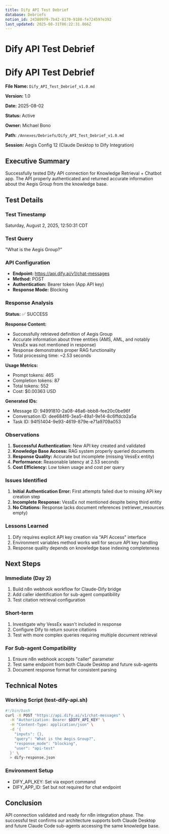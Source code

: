 ```yaml
---
title: Dify API Test Debrief
database: Debriefs
notion_id: 24380979-7b42-8170-9180-fe724597e392
last_updated: 2025-08-31T06:22:31.866Z
---
```


# Dify API Test Debrief


# Dify API Test Debrief


**File Name:** `Dify_API_Test_Debrief_v1.0.md`


**Version:** 1.0


**Date:** 2025-08-02


**Status:** Active


**Owner:** Michael Bono


**Path:** `/Annexes/Debriefs/Dify_API_Test_Debrief_v1.0.md`


**Session:** Aegis Config 12 (Claude Desktop to Dify Integration)


## Executive Summary


Successfully tested Dify API connection for Knowledge Retrieval + Chatbot app. The API properly authenticated and returned accurate information about the Aegis Group from the knowledge base.


## Test Details


### Test Timestamp


Saturday, August 2, 2025, 12:50:31 CDT


### Test Query


"What is the Aegis Group?"


### API Configuration

- **Endpoint:** https://api.dify.ai/v1/chat-messages
- **Method:** POST
- **Authentication:** Bearer token (App API key)
- **Response Mode:** Blocking

### Response Analysis


**Status:** ✅ SUCCESS


**Response Content:**

- Successfully retrieved definition of Aegis Group
- Accurate information about three entities (AMS, AML, and notably VessEx was not mentioned in response)
- Response demonstrates proper RAG functionality
- Total processing time: ~2.53 seconds

**Usage Metrics:**

- Prompt tokens: 465
- Completion tokens: 87
- Total tokens: 552
- Cost: $0.00363 USD

**Generated IDs:**

- Message ID: 94991810-2a08-46a6-bbb8-fee20c0be96f
- Conversation ID: dee684f6-3ea5-49a1-9e14-8c6ffdcb2a5a
- Task ID: 94f51404-9e93-4619-879e-e71a9709a053

### Observations

1. **Successful Authentication:** New API key created and validated
2. **Knowledge Base Access:** RAG system properly queried documents
3. **Response Quality:** Accurate but incomplete (missing VessEx entity)
4. **Performance:** Reasonable latency at 2.53 seconds
5. **Cost Efficiency:** Low token usage and cost per query

### Issues Identified

1. **Initial Authentication Error:** First attempts failed due to missing API key creation step
2. **Incomplete Response:** VessEx not mentioned despite being third entity
3. **No Citations:** Response lacks document references (retriever_resources empty)

### Lessons Learned

1. Dify requires explicit API key creation via "API Access" interface
2. Environment variables method works well for secure API key handling
3. Response quality depends on knowledge base indexing completeness

## Next Steps


### Immediate (Day 2)

1. Build n8n webhook workflow for Claude-Dify bridge
2. Add caller identification for sub-agent compatibility
3. Test citation retrieval configuration

### Short-term

1. Investigate why VessEx wasn't included in response
2. Configure Dify to return source citations
3. Test with more complex queries requiring multiple document retrieval

### For Sub-agent Compatibility

1. Ensure n8n webhook accepts "caller" parameter
2. Test same endpoint from both Claude Desktop and future sub-agents
3. Document response format for consistent parsing

## Technical Notes


### Working Script (test-dify-api.sh)


```bash
#!/bin/bash
curl -X POST "https://api.dify.ai/v1/chat-messages" \
  -H "Authorization: Bearer $DIFY_API_KEY" \
  -H "Content-Type: application/json" \
  -d '{
    "inputs": {},
    "query": "What is the Aegis Group?",
    "response_mode": "blocking",
    "user": "api-test"
  }' \
  > dify-response.json
```


### Environment Setup

- DIFY_API_KEY: Set via export command
- DIFY_APP_ID: Set but not required for chat endpoint

## Conclusion


API connection validated and ready for n8n integration phase. The successful test confirms our architecture supports both Claude Desktop and future Claude Code sub-agents accessing the same knowledge base.

